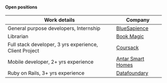 #### Open positions

| Work details | Company |   
| --- | --- |   
| General purpose developers, Internship | [BlueSapience](http://www.bluesapience.com) |   
| Librarian | [Book Magic](http://bookmagic.in) |      
| Full stack developer, 3 yrs experience, Client Project | [Coursack](http://coursack.com) |   
| Mobile developer, 2+ yrs experience | [Antar Smart Homes](http://www.antarsmarthomes.com) |    
| Ruby on Rails, 3+ yrs experience | [Datafoundary](http://www.datafondary.ai) |    
   
